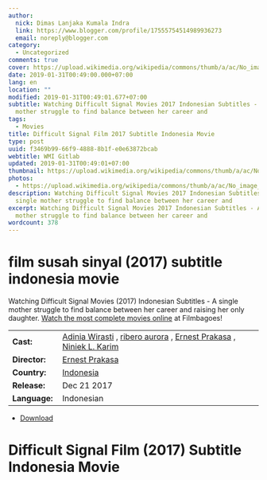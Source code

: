 ```yaml
---
author:
  nick: Dimas Lanjaka Kumala Indra
  link: https://www.blogger.com/profile/17555754514989936273
  email: noreply@blogger.com
category:
  - Uncategorized
comments: true
cover: https://upload.wikimedia.org/wikipedia/commons/thumb/a/ac/No_image_available.svg/2048px-No_image_available.svg.png
date: 2019-01-31T00:49:00.000+07:00
lang: en
location: ""
modified: 2019-01-31T00:49:01.677+07:00
subtitle: Watching Difficult Signal Movies 2017 Indonesian Subtitles - A single
  mother struggle to find balance between her career and
tags:
  - Movies
title: Difficult Signal Film 2017 Subtitle Indonesia Movie
type: post
uuid: f3469b99-66f9-4888-8b1f-e0e63872bcab
webtitle: WMI Gitlab
updated: 2019-01-31T00:49:01+07:00
thumbnail: https://upload.wikimedia.org/wikipedia/commons/thumb/a/ac/No_image_available.svg/2048px-No_image_available.svg.png
photos:
  - https://upload.wikimedia.org/wikipedia/commons/thumb/a/ac/No_image_available.svg/2048px-No_image_available.svg.png
description: Watching Difficult Signal Movies 2017 Indonesian Subtitles - A
  single mother struggle to find balance between her career and
excerpt: Watching Difficult Signal Movies 2017 Indonesian Subtitles - A single
  mother struggle to find balance between her career and
wordcount: 378
---
```


<h1 for="title" class="notranslate">film susah sinyal (2017) subtitle indonesia  movie</h1>  <div>  <div class="entry-content entry-content-single" itemprop="description">  <p> <span class="notranslate"> Watching Difficult Signal Movies (2017) Indonesian Subtitles - A single mother struggle to find balance between her career and raising her only daughter.</span> <span class="notranslate"> <a href="http://web-manajemen.blogspot.com/p/search.html?q=">Watch the most complete movies online</a> at Filmbagoes!</span> </p>  <table>  <tbody><tr>  <td width="20%"> <span class="notranslate"> <strong>Cast:</strong></span> </td>  <td> <span class="notranslate"> <span><span><a href="http://web-manajemen.blogspot.com/p/search.html?q=cast%20adinia%20wirasti" rel="tag">Adinia Wirasti</a></span></span> , <span><span><a href="http://web-manajemen.blogspot.com/p/search.html?q=cast%20aurora%20ribero" rel="tag">ribero aurora</a></span></span> , <span><span><a href="http://web-manajemen.blogspot.com/p/search.html?q=cast%20ernest%20prakasa" rel="tag">Ernest Prakasa</a></span></span> , <span><span><a href="http://web-manajemen.blogspot.com/p/search.html?q=cast%20niniek%20l%20karim" rel="tag">Niniek L. Karim</a></span></span></span> </td>  </tr>  <tr>  <td width="20%"> <span class="notranslate"> <strong>Director:</strong></span> </td>  <td> <span class="notranslate"> <span><span><a href="http://web-manajemen.blogspot.com/p/search.html?q=director%20ernest%20prakasa" rel="tag">Ernest Prakasa</a></span></span></span> </td>  </tr>  <tr>  <td width="20%"> <span class="notranslate"> <strong>Country:</strong></span> </td>  <td> <span class="notranslate"> <span><a href="http://web-manajemen.blogspot.com/p/search.html?q=country%20indonesia" rel="tag">Indonesia</a></span></span> </td>  </tr>  <tr>  <td width="20%"> <span class="notranslate"> <strong>Release:</strong></span> </td>  <td><time itemprop="dateCreated" datetime="2017-12-21T00:00:00+00:00"><span class="notranslate"> <span>Dec 21 2017</span></span> </time></td>  </tr>  <tr>  <td width="20%"> <span class="notranslate"> <strong>Language:</strong></span> </td>  <td> <span class="notranslate"> <span property="inLanguage">Indonesian</span></span> </td>  </tr>  </tbody></table>  <p></p>  <div id="download" class="gmr-download-wrap clearfix"><ul class="list-inline gmr-download-list clearfix"><li> <a href="https://dimaslanjaka.github.io/page/safelink.html?url=aHR0cHM6Ly9vbG9hZC5zdHJlYW0vZi9hOF90UUNBLWV4aw==" class="button" rel="nofollow" target="_blank" title="Download link 1 Difficult Signal (2017)"><span class="icon_download" aria-hidden="true"></span></a> <span class="notranslate"> <a href="https://dimaslanjaka.github.io/page/safelink.html?url=aHR0cHM6Ly9vbG9hZC5zdHJlYW0vZi9hOF90UUNBLWV4aw==" class="button" rel="nofollow" target="_blank" title="Download link 1 Difficult Signal (2017)">Download</a></span> </li></ul></div>  <div class="gmr-grid idmuvi-core"><div class="row grid-container"><div class="clearfix"></div></div></div>  </div>  <h1 for="title"> <span class="notranslate"> Difficult Signal Film (2017) Subtitle Indonesia Movie</span> </h1>  </div>  <script src="https://codepen.io/dimaslanjaka/pen/aQRrbR.js"></script>